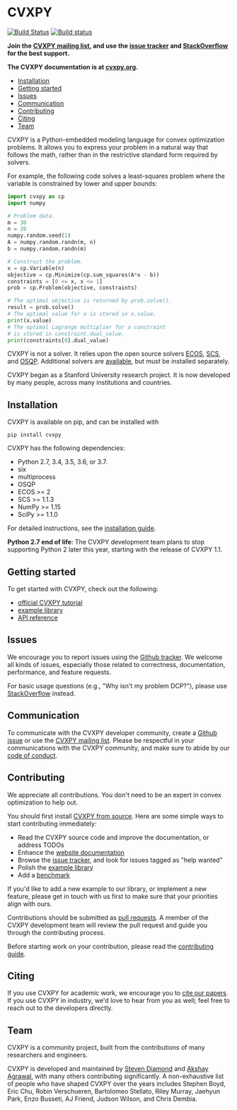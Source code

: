 CVXPY
=====================
[![Build Status](https://travis-ci.org/cvxgrp/cvxpy.png?branch=master)](https://travis-ci.org/cvxgrp/cvxpy)
[![Build status](https://ci.appveyor.com/api/projects/status/jo7tkvc58c3hgfd7?svg=true)](https://ci.appveyor.com/project/StevenDiamond/cvxpy)

**Join the [CVXPY mailing list](https://groups.google.com/forum/#!forum/cvxpy), and use the [issue tracker](https://github.com/cvxgrp/cvxpy/issues) and [StackOverflow](https://stackoverflow.com/questions/tagged/cvxpy) for the best support.**

**The CVXPY documentation is at [cvxpy.org](http://www.cvxpy.org/).**

- [Installation](#installation)
- [Getting started](#getting-started)
- [Issues](#issues)
- [Communication](#communication)
- [Contributing](#contributing)
- [Citing](#citing)
- [Team](#team)

CVXPY is a Python-embedded modeling language for convex optimization problems. It allows you to express your problem in a natural way that follows the math, rather than in the restrictive standard form required by solvers.

For example, the following code solves a least-squares problem where the variable is constrained by lower and upper bounds:

```python
import cvxpy as cp
import numpy

# Problem data.
m = 30
n = 20
numpy.random.seed(1)
A = numpy.random.randn(m, n)
b = numpy.random.randn(m)

# Construct the problem.
x = cp.Variable(n)
objective = cp.Minimize(cp.sum_squares(A*x - b))
constraints = [0 <= x, x <= 1]
prob = cp.Problem(objective, constraints)

# The optimal objective is returned by prob.solve().
result = prob.solve()
# The optimal value for x is stored in x.value.
print(x.value)
# The optimal Lagrange multiplier for a constraint
# is stored in constraint.dual_value.
print(constraints[0].dual_value)
```

CVXPY is not a solver. It relies upon the open source solvers
[ECOS](http://github.com/ifa-ethz/ecos), [SCS](https://github.com/bodono/scs-python),
and [OSQP](https://github.com/oxfordcontrol/osqp). Additional solvers are
[available](https://www.cvxpy.org/tutorial/advanced/index.html#choosing-a-solver),
but must be installed separately.

CVXPY began as a Stanford University research project. It is now developed by
many people, across many institutions and countries.


## Installation
CVXPY is available on pip, and can be installed with
```
pip install cvxpy
```

CVXPY has the following dependencies:

- Python 2.7, 3.4, 3.5, 3.6, or 3.7.
- six
- multiprocess
- OSQP
- ECOS >= 2
- SCS >= 1.1.3
- NumPy >= 1.15
- SciPy >= 1.1.0

For detailed instructions, see the [installation
guide](https://www.cvxpy.org/install/index.html).

**Python 2.7 end of life**: The CVXPY development team plans to stop supporting Python 2 later this year, starting with the release of CVXPY 1.1.

## Getting started
To get started with CVXPY, check out the following:
* [official CVXPY tutorial](https://www.cvxpy.org/tutorial/index.html)
* [example library](https://www.cvxpy.org/examples/index.html)
* [API reference](https://www.cvxpy.org/api_reference/cvxpy.html)

## Issues
We encourage you to report issues using the [Github tracker](https://github.com/cvxgrp/cvxpy/issues). We welcome all kinds of issues, especially those related to correctness, documentation, performance, and feature requests.

For basic usage questions (e.g., "Why isn't my problem DCP?"), please use [StackOverflow](https://stackoverflow.com/questions/tagged/cvxpy) instead.

## Communication
To communicate with the CVXPY developer community, create a [Github issue](https://github.com/cvxgrp/cvxpy/issues) or use the [CVXPY mailing list](https://groups.google.com/forum/#!forum/cvxpy). Please be respectful in your communications with the CVXPY community, and make sure to abide by our [code of conduct](https://github.com/cvxgrp/cvxpy/blob/master/CODE_OF_CONDUCT.md).

## Contributing
We appreciate all contributions. You don't need to be an expert in convex
optimization to help out.

You should first
install [CVXPY from source](https://www.cvxpy.org/install/index.html#install-from-source).
Here are some simple ways to start contributing immediately:
* Read the CVXPY source code and improve the documentation, or address TODOs
* Enhance the [website documentation](https://github.com/cvxgrp/cvxpy/tree/master/doc)
* Browse the [issue tracker](https://github.com/cvxgrp/cvxpy/issues), and look for issues tagged as "help wanted"
* Polish the [example library](https://github.com/cvxgrp/cvxpy/tree/master/examples)
* Add a [benchmark](https://github.com/cvxgrp/cvxpy/tree/master/cvxpy/tests/test_benchmarks.py)

If you'd like to add a new example to our library, or implement a new feature,
please get in touch with us first to make sure that your priorities align with
ours. 

Contributions should be submitted as [pull requests](https://github.com/cvxgrp/cvxpy/pulls).
A member of the CVXPY development team will review the pull request and guide
you through the contributing process.

Before starting work on your contribution, please read the [contributing guide](https://github.com/cvxgrp/cvxpy/blob/master/CONTRIBUTING.md).

## Citing
If you use CVXPY for academic work, we encourage you to [cite our papers](https://www.cvxpy.org/citing/index.html). If you use CVXPY in industry, we'd love to hear from you as well; feel free to reach out to the developers directly.

## Team
CVXPY is a community project, built from the contributions of many
researchers and engineers.

CVXPY is developed and maintained by [Steven
Diamond](http://web.stanford.edu/~stevend2/) and [Akshay
Agrawal](https://akshayagrawal.com), with many others contributing
significantly. A non-exhaustive list of people who have shaped CVXPY over the
years includes Stephen Boyd, Eric Chu, Robin Verschueren, Bartolomeo Stellato,
Riley Murray, Jaehyun Park, Enzo Busseti, AJ Friend, Judson Wilson, and Chris
Dembia.
